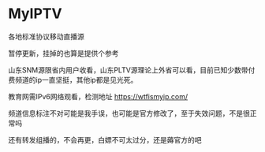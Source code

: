 # MyIPTV
各地标准协议移动直播源

暂停更新，挂掉的也算是提供个参考

山东SNM源限省内用户收看，山东PLTV源理论上外省可以看，目前已知少数带付费频道的ip一直坚挺，其他ip都是见光死。

教育网需IPv6网络观看，检测地址 https://wtfismyip.com/ 

频道信息标注不对可能是我手误，也可能是官方修改了，至于失效问题，不是很正常吗

还有转发组播的，不会再更，白嫖不可太过分，还是薅官方的吧
